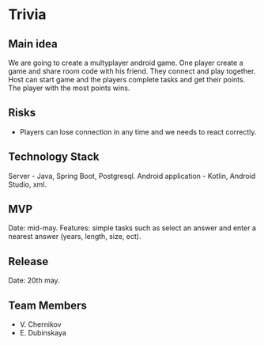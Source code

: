 # Trivia
## Main idea
We are going to create a multyplayer android game. One player create a game and share room code with his friend. They connect and play together. Host can start game and the players complete tasks and get their points. The player with the most points wins.
## Risks
- Players can lose connection in any time and we needs to react correctly.
## Technology Stack
Server - Java, Spring Boot, Postgresql.
Android application - Kotlin, Android Studio, xml.
## MVP
Date: mid-may.
Features: simple tasks such as select an answer and enter a nearest answer (years, length, size, ect).
## Release
Date: 20th may.
## Team Members
- V. Chernikov
- E. Dubinskaya
